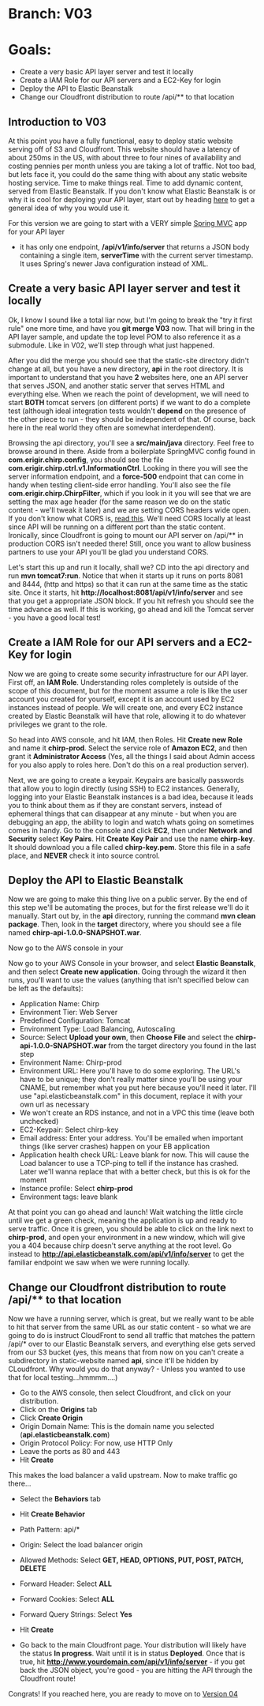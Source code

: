 # Branch: V03
# Goals: 
* Create a very basic API layer server and test it locally
* Create a IAM Role for our API servers and a EC2-Key for login
* Deploy the API to Elastic Beanstalk
* Change our Cloudfront distribution to route /api/** to that location

## Introduction to V03
At this point you have a fully functional, easy to deploy static website serving off of S3 and Cloudfront.  This website
should have a latency of about 250ms in the US, with about three to four nines of availability and costing pennies per
month unless you are taking a lot of traffic.  Not too bad, but lets face it, you could do the same thing with about any
static website hosting service.  Time to make things real.  Time to add dynamic content, served from Elastic Beanstalk.  If
you don't know what Elastic Beanstalk is or why it is cool for deploying your API layer, start out by heading 
[here](http://aws.amazon.com/elasticbeanstalk) to get a general idea of why you would use it.

For this version we are going to start with a VERY simple 
[Spring MVC](http://docs.spring.io/spring/docs/current/spring-framework-reference/html/mvc.html) app for your API layer
- it has only one endpoint, **/api/v1/info/server** that returns a JSON body containing a single item, **serverTime** with 
the current server timestamp.  It uses Spring's newer Java configuration instead of XML.

## Create a very basic API layer server and test it locally
Ok, I know I sound like a total liar now, but I'm going to break the "try it first rule" one more time, and have you
**git merge V03** now.  That will bring in the API layer sample, and update the top level POM to also reference it as
a submodule.  Like in V02, we'll step through what just happened.

After you did the merge you should see that the static-site directory didn't change at all, but you have a new directory,
**api** in the root directory.  It is important to understand that you have **2** websites here, one an API server that 
serves JSON, and another static server that serves HTML and everything else.  When we reach the point of development, we
will need to start **BOTH** tomcat servers (on different ports) if we want to do a complete test (although ideal integration
tests wouldn't **depend** on the presence of the other piece to run - they should be independent of that.  Of course,
back here in the real world they often are somewhat interdependent).

Browsing the api directory, you'll see a **src/main/java** directory.  Feel free to browse around in there.  Aside from
a boilerplate SpringMVC config found in **com.erigir.chirp.config**, you should see the file
 **com.erigir.chirp.ctrl.v1.InformationCtrl**.  Looking in there you will see the server information endpoint, and a
 **force-500** endpoint that can come in handy when testing client-side error handling.  You'll also see the file
 **com.erigir.chirp.ChirpFilter**, which if you look in it you will see that we are setting the max age header (for
 the same reason we do on the static content - we'll tweak it later) and we are setting CORS headers wide open.  If
 you don't know what CORS is, [read this](http://en.wikipedia.org/wiki/Cross-origin_resource_sharing).  We'll need 
 CORS locally at least since API will be running on a different port than the static content.  Ironically, since 
 Cloudfront is going to mount our API server on /api/** in production CORS isn't needed there!  Still,
  once you want to allow business partners to use your API you'll be glad you understand CORS.

Let's start this up and run it locally, shall we?  CD into the api directory and run **mvn tomcat7:run**.  Notice
that when it starts up it runs on ports 8081 and 8444, (http and https) so that it can run at the same time as the
static site.  Once it starts, hit **http://localhost:8081/api/v1/info/server** and see that you get a appropriate
JSON block.  If you hit refresh you should see the time advance as well.  If this is working, go ahead and kill the
Tomcat server - you have a good local test!

## Create a IAM Role for our API servers and a EC2-Key for login

Now we are going to create some security infrastructure for our API layer.  First off, an **IAM Role**.  Understanding
roles completely is outside of the scope of this document, but for the moment assume a role is like the user account you 
created for yourself, except it is an account used by EC2 instances instead of people.  We will create one, and every
EC2 instance created by Elastic Beanstalk will have that role, allowing it to do whatever privileges we grant to the 
role.  

So head into AWS console, and hit IAM, then Roles.  Hit **Create new Role** and name it **chirp-prod**.  Select the 
service role of **Amazon EC2**, and then grant it **Administrator Access** (Yes, all the things I said about Admin
access for you also apply to roles here.  Don't do this on a real production server).

Next, we are going to create a keypair.  Keypairs are basically passwords that allow you to login directly (using SSH) to
EC2 instances.  Generally, logging into your Elastic Beanstalk instances is a bad idea, because it leads you to think
about them as if they are constant servers, instead of ephemeral things that can disappear at any minute - but when you
are debugging an app, the ability to login and watch whats going on sometimes comes in handy.  Go to the console and 
click **EC2**, then under **Network and Security** select **Key Pairs**.  Hit **Create Key Pair** and use the name
**chirp-key**.  It should download you a file called **chirp-key.pem**.  Store this file in a safe place, and
**NEVER** check it into source control.

## Deploy the API to Elastic Beanstalk

Now we are going to make this thing live on a public server.  By the end of this step we'll be automating the proces, but
for the first release we'll do it manually.  Start out by, in the **api** directory, running the command 
**mvn clean package**.  Then, look in the **target** directory, where you should see a file named
**chirp-api-1.0.0-SNAPSHOT.war**.

Now go to the AWS console in your 


Now go to your AWS Console in your browser, and select **Elastic Beanstalk**, and then select **Create new application**.
Going through the wizard it then runs, you'll want to use the values (anything that isn't specified below can be left as 
the defaults):
* Application Name: Chirp
* Environment Tier:  Web Server
* Predefined Configuration: Tomcat
* Environment Type: Load Balancing, Autoscaling
* Source: Select **Upload your own**, then **Choose File** and select the **chirp-api-1.0.0-SNAPSHOT.war** from the target
directory you found in the last step
* Environment Name: Chirp-prod
* Environment URL: Here you'll have to do some exploring.  The URL's have to be unique; they don't really matter since you'll
be using your CNAME, but remember what you put here because you'll need it later.  I'll use "api.elasticbeanstalk.com"
in this document, replace it with your own url as necessary
* We won't create an RDS instance, and not in a VPC this time (leave both unchecked)
* EC2-Keypair: Select chirp-key
* Email address: Enter your address.  You'll be emailed when important things (like server crashes) happen on your EB application
* Application health check URL: Leave blank for now.  This will cause the Load balancer to use a TCP-ping to tell if the 
instance has crashed.  Later we'll wanna replace that with a better check, but this is ok for the moment
* Instance profile: Select **chirp-prod**
* Environment tags: leave blank

At that point you can go ahead and launch!  Wait watching the little circle until we get a green check, meaning the application
is up and ready to serve traffic.  Once it is green, you should be able to click on the link next to **chirp-prod**, and 
open your environment in a new window, which will give you a 404 because chirp doesn't serve anything at the root level.  Go
instead to **http://api.elasticbeanstalk.com/api/v1/info/server** to get the familiar endpoint we saw when we were running 
locally.

## Change our Cloudfront distribution to route /api/** to that location

Now we have a running server, which is great, but we really want to be able to hit that server from the same URL as our
static content - so what we are going to do is instruct CloudFront to send all traffic that matches the pattern /api/* over
to our Elastic Beanstalk servers, and everything else gets served from our S3 bucket (yes, this means that from now
on you can't create a subdirectory in static-website named **api**, since it'll be hidden by CLoudfront.  Why would you
do that anyway? - Unless you wanted to use that for local testing...hmmmm....)

* Go to the AWS console, then select Cloudfront, and click on your distribution.
* Click on the **Origins** tab
* Click **Create Origin**
* Origin Domain Name: This is the domain name you selected (**api.elasticbeanstalk.com**)
* Origin Protocol Policy: For now, use HTTP Only
* Leave the ports as 80 and 443
* Hit **Create**

This makes the load balancer a valid upstream.  Now to make traffic go there...
* Select the **Behaviors** tab
* Hit **Create Behavior**
* Path Pattern: api/*
* Origin: Select the load balancer origin
* Allowed Methods: Select **GET, HEAD, OPTIONS, PUT, POST, PATCH, DELETE**
* Forward Header: Select **ALL**
* Forward Cookies: Select **ALL**
* Forward Query Strings: Select **Yes**
* Hit **Create**

* Go back to the main Cloudfront page.  Your distribution will likely have the status **In progress**.  Wait until it
is in status **Deployed**.  Once that is true, hit **http://www.yourdomain.com/api/v1/info/server** - if you get
back the JSON object, you're good - you are hitting the API through the Cloudfront route!

Congrats!  If you reached here, you are ready to move on to <a href="V04.md">Version 04</a>

